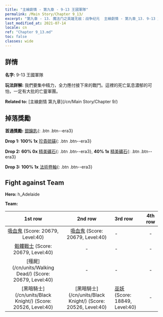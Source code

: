 ```yaml
---
title: "主線劇情 - 第九章 - 9-13 王國軍隊"
permalink: /Main Story/Chapter 9_13/
excerpt: "第九章 - 13. 魔法门之英雄无敌：战争纪元  主線劇情 - 第九章_13. 9-13 王國軍隊"
last_modified_at: 2021-07-14
locale: cn
ref: "Chapter 9_13.md"
toc: false
classes: wide
---
```


## 詳情

 **名字:** 9-13 王國軍隊

 **玩法詳解:** 我們要集中精力，全力應付接下來的戰鬥。這裡的死亡氣息濃郁的可怕，一定有大批的亡靈軍團。

 **Related to:** [主線劇情 第九章](/cn/Main Story/Chapter 9/)

## 掉落獎勵

 **首通獎勵:** [銀鑰匙](/cn/Items/con_693/){: .btn .btn--era3}

 **Drop 1:** **100% 1x** [珍貴硫磺](/cn/Items/mat_29/){: .btn .btn--era3}

 **Drop 2:** **60% 0x** [精美礦石](/cn/Items/mat_19/){: .btn .btn--era3}, **40% 1x** [精美礦石](/cn/Items/mat_19/){: .btn .btn--era3}

 **Drop 3:** **100% 1x** [法術卷軸](/cn/Items/con_694/){: .btn .btn--era3}


## Fight against Team
 **Hero:** h_Adelaide

 **Team:**


  | 1st row | 2nd row | 3rd row | 4th row |
  |:----:|:----:|:----|:----:|
  | [吸血鬼](/cn/units/Vampire/) (Score: 20679, Level:40)  | [吸血鬼](/cn/units/Vampire/) (Score: 20679, Level:40)  | - | - |
  | [骷髏戰士](/cn/units/Skeleton/) (Score: 20679, Level:40)  | - | - | - |
  | [殭屍](/cn/units/Walking Dead/) (Score: 20679, Level:40)  | - | - | - |
  | [黑暗騎士](/cn/units/Black Knight/) (Score: 20526, Level:40)  | [黑暗騎士](/cn/units/Black Knight/) (Score: 20526, Level:40)  | [巫妖](/cn/units/Lich/) (Score: 18849, Level:40)  | - |


